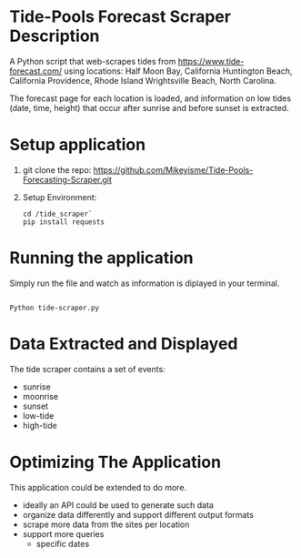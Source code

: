 # Tide-Pools Forecast Scraper Description

A Python script that web-scrapes tides from https://www.tide-forecast.com/ using locations: Half Moon Bay, California Huntington Beach, California Providence, Rhode Island Wrightsville Beach, North Carolina.

The forecast page for each location is loaded, and information on low tides (date, time, height) that occur after sunrise and before sunset is extracted.

# Setup application

1. git clone the repo: https://github.com/Mikeyisme/Tide-Pools-Forecasting-Scraper.git

2. Setup Environment:
   ``` 
   cd /tide_scraper`
   pip install requests

   ```

# Running the application

Simply run the file and watch as information is diplayed in your terminal.

``` 

Python tide-scraper.py

```

# Data Extracted and Displayed

The tide scraper contains a set of events: 
 * sunrise
 * moonrise
 * sunset
 * low-tide
 * high-tide

 # Optimizing The Application

 This application could be extended to do more.
  * ideally an API could be used to generate such data 
  * organize data differently and support different output formats
  * scrape more data from the sites per location
  * support more queries
     * specific dates
 
